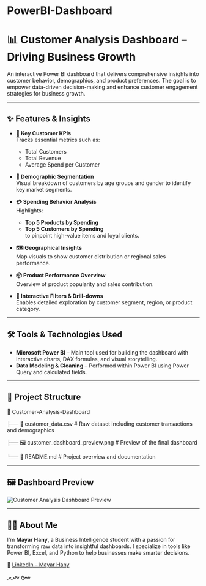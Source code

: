 # PowerBI-Dashboard
# 📊 Customer Analysis Dashboard – Driving Business Growth

An interactive Power BI dashboard that delivers comprehensive insights into customer behavior, demographics, and product preferences. The goal is to empower data-driven decision-making and enhance customer engagement strategies for business growth.

---

## ✨ Features & Insights

- **📌 Key Customer KPIs**  
  Tracks essential metrics such as:
  - Total Customers  
  - Total Revenue  
  - Average Spend per Customer  

- **👥 Demographic Segmentation**  
  Visual breakdown of customers by age groups and gender to identify key market segments.

- **💳 Spending Behavior Analysis**  
  Highlights:
  - **Top 5 Products by Spending**  
  - **Top 5 Customers by Spending**  
  to pinpoint high-value items and loyal clients.

- **🗺️ Geographical Insights**  
  Map visuals to show customer distribution or regional sales performance.

- **📦 Product Performance Overview**  
  Overview of product popularity and sales contribution.

- **🧩 Interactive Filters & Drill-downs**  
  Enables detailed exploration by customer segment, region, or product category.

---

## 🛠️ Tools & Technologies Used

- **Microsoft Power BI** – Main tool used for building the dashboard with interactive charts, DAX formulas, and visual storytelling.  
- **Data Modeling & Cleaning** – Performed within Power BI using Power Query and calculated fields.

---

## 📁 Project Structure

📁 Customer-Analysis-Dashboard

├── 📄 customer_data.csv # Raw dataset including customer transactions and demographics

├── 🖼️ customer_dashboard_preview.png # Preview of the final dashboard

└── 📄 README.md # Project overview and documentation


---
## 🖼️ Dashboard Preview

![Customer Analysis Dashboard Preview](customer_dashboard_preview.png)

---

## 🙋‍♀️ About Me

I'm **Mayar Hany**, a Business Intelligence student with a passion for transforming raw data into insightful dashboards. I specialize in tools like Power BI, Excel, and Python to help businesses make smarter decisions.

🔗 [LinkedIn – Mayar Hany](https://linkedin.com/in/mayar-hany-139a2a2a6)

نسخ
تحرير
